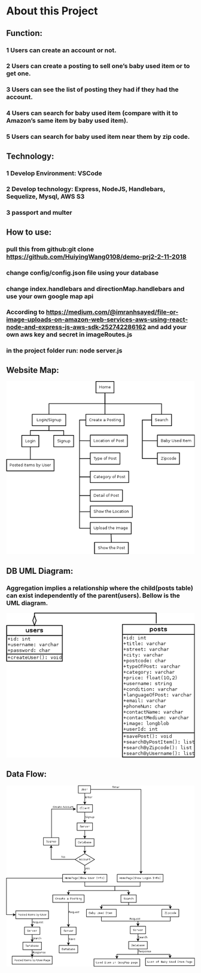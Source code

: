 # About this Project
## Function:
### 1 Users can create an account or not.
### 2 Users can create a posting to sell one’s baby used item or to get one.
### 3 Users can see the list of posting they had if they had the account.
### 4 Users can search for baby used item  (compare with it to Amazon’s same item by baby used item).
### 5 Users can search for baby used item near them by zip code.
## Technology:
### 1 Develop Environment: VSCode
### 2 Develop technology: Express, NodeJS, Handlebars, Sequelize, Mysql, AWS S3
### 3 passport and multer
## How to use:
### pull this from github:git clone https://github.com/HuiyingWang0108/demo-prj2-2-11-2018
### change config/config.json file using your database 
### change index.handlebars and directionMap.handlebars and use your own google map api
### According to https://medium.com/@imranhsayed/file-or-image-uploads-on-amazon-web-services-aws-using-react-node-and-express-js-aws-sdk-252742286162 and add your own aws key and secret in imageRoutes.js
### in the project folder run: node server.js
## Website Map:

![alt text](https://github.com/HuiyingWang0108/prj2Demo/blob/master/siteFlowMap/siteMap.png)

## DB UML Diagram: 
### Aggregation implies a relationship where the child(posts table) can exist independently of the parent(users). Bellow is the UML diagram.

![alt text](https://github.com/HuiyingWang0108/prj2Demo/blob/master/siteFlowMap/db.png)

## Data Flow:

![alt text](https://github.com/HuiyingWang0108/prj2Demo/blob/master/siteFlowMap/dataFlow.png)

